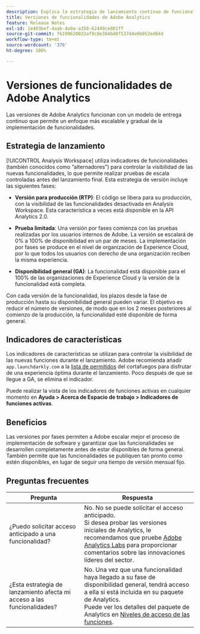 ```yaml
---
description: Explica la estrategia de lanzamiento continuo de funcionalidades para Adobe Analytics
title: Versiones de funcionalidades de Adobe Analytics
feature: Release Notes
exl-id: 1e403bef-4aab-4a9a-a358-62449ce801ff
source-git-commit: f6199620033af9c8e304bd0f537d4e0b052ed64d
workflow-type: tm+mt
source-wordcount: '376'
ht-degree: 100%

---
```


# Versiones de funcionalidades de Adobe Analytics

Las versiones de Adobe Analytics funcionan con un modelo de entrega continuo que permite un enfoque más escalable y gradual de la implementación de funcionalidades.

## Estrategia de lanzamiento

[!UICONTROL Analysis Workspace] utiliza indicadores de funcionalidades (también conocidos como “alternadores”) para controlar la visibilidad de las nuevas funcionalidades, lo que permite realizar pruebas de escala controladas antes del lanzamiento final. Esta estrategia de versión incluye las siguientes fases:

* **Versión para producción (RTP)**: El código se libera para su producción, con la visibilidad de las funcionalidades desactivada en Analysis Workspace. Esta característica a veces está disponible en la API Analytics 2.0.

* **Prueba limitada**: Una versión por fases comienza con las pruebas realizadas por los usuarios internos de Adobe. La versión se escalará de 0% a 100% de disponibilidad en un par de meses. La implementación por fases se produce en el nivel de organización de Experience Cloud, por lo que todos los usuarios con derecho de una organización reciben la misma experiencia.

* **Disponibilidad general (GA)**: La funcionalidad está disponible para el 100% de las organizaciones de Experience Cloud y la versión de la funcionalidad está completa.

Con cada versión de la funcionalidad, los plazos desde la fase de producción hasta su disponibilidad general pueden variar. El objetivo es reducir el número de versiones, de modo que en los 2 meses posteriores al comienzo de la producción, la funcionalidad esté disponible de forma general.

## Indicadores de características

Los indicadores de características se utilizan para controlar la visibilidad de las nuevas funciones durante el lanzamiento. Adobe recomienda añadir `app.launchdarkly.com` a la [lista de permitidos](/help/technotes/ip-addresses.md) del cortafuegos para disfrutar de una experiencia óptima durante el lanzamiento. Poco después de que se llegue a GA, se elimina el indicador.

Puede realizar la vista de los indicadores de funciones activas en cualquier momento en **Ayuda > Acerca de Espacio de trabajo > Indicadores de funciones activas**.

## Beneficios

Las versiones por fases permiten a Adobe escalar mejor el proceso de implementación de software y garantizar que las funcionalidades se desarrollen completamente antes de estar disponibles de forma general. También permite que las funcionalidades se publiquen tan pronto como estén disponibles, en lugar de seguir una tiempo de versión mensual fijo.

## Preguntas frecuentes

| Pregunta | Respuesta |
| --- | --- |
| ¿Puedo solicitar acceso anticipado a una funcionalidad? | No. No se puede solicitar el acceso anticipado.<br>Si desea probar las versiones iniciales de Analytics, le recomendamos que pruebe [Adobe Analytics Labs](/help/analyze/labs.md) para proporcionar comentarios sobre las innovaciones líderes del sector. |
| ¿Esta estrategia de lanzamiento afecta mi acceso a las funcionalidades? | No. Una vez que una funcionalidad haya llegado a su fase de disponibilidad general, tendrá acceso a ella si está incluida en su paquete de Analytics.<br>Puede ver los detalles del paquete de Analytics en [Niveles de acceso de las funciones](/help/admin/company/feature-access-levels.md). |

